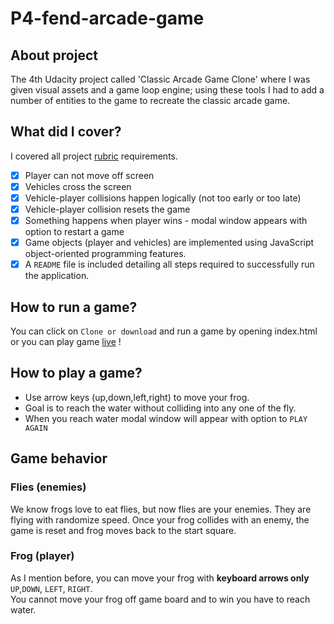 # P4-fend-arcade-game

## About project
The 4th Udacity project called 'Classic Arcade Game Clone' where I was given visual assets and a game loop engine; using these tools I had to add a number of entities to the game to recreate the classic arcade game.

## What did I cover?
I covered all project [rubric](https://review.udacity.com/#!/projects/2696458597/rubric) requirements.
- [x] Player can not move off screen
- [x] Vehicles cross the screen
- [x] Vehicle-player collisions happen logically (not too early or too late)
- [x] Vehicle-player collision resets the game
- [x] Something happens when player wins - modal window appears with option to restart a game
- [x] Game objects (player and vehicles) are implemented using JavaScript object-oriented programming features.
- [x] A `README` file is included detailing all steps required to successfully run the application.

## How to run a game?
You can click on `Clone or download` and run a game by opening index.html or you can play game [live](https://adr1ana.github.io/P4-fend-arcade-game/) !

## How to play a game?
- Use arrow keys (up,down,left,right) to move your frog.
- Goal is to reach the water without colliding into any one of the fly.
- When you reach water modal window will appear with option to `PLAY AGAIN`

## Game behavior
### Flies (enemies)
We know frogs love to eat flies, but now flies are your enemies. They are flying with randomize speed. Once your frog collides with an enemy, the game is reset and frog moves back to the start square.
### Frog (player)
As I mention before, you can move your frog with **keyboard arrows only** `UP`,`DOWN`, `LEFT`, `RIGHT`. <br>
You cannot move your frog off game board and to win you have to reach water.
